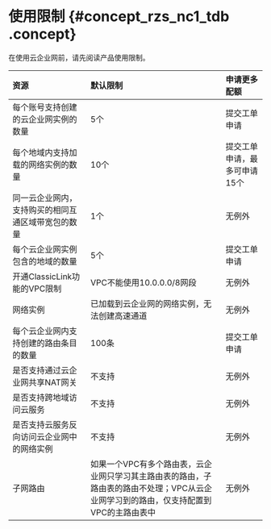 # 使用限制 {#concept_rzs_nc1_tdb .concept}

在使用云企业网前，请先阅读产品使用限制。

|资源|默认限制|申请更多配额|
|:-|:---|:-----|
|每个账号支持创建的云企业网实例的数量|5个|提交工单申请|
|每个地域内支持加载的网络实例的数量|10个|提交工单申请，最多可申请15个|
|同一云企业网内，支持购买的相同互通区域带宽包的数量|1个|无例外|
|每个云企业网实例包含的地域的数量|5个|提交工单申请|
|开通ClassicLink功能的VPC限制|VPC不能使用10.0.0.0/8网段|无例外|
|网络实例|已加载到云企业网的网络实例，无法创建高速通道|无例外|
|每个云企业网内支持创建的路由条目的数量|100条|提交工单申请|
|是否支持通过云企业网共享NAT网关|不支持|无例外|
|是否支持跨地域访问云服务|不支持|无例外|
|是否支持云服务反向访问云企业网中的网络实例|不支持|无例外|
|子网路由|如果一个VPC有多个路由表，云企业网只学习其主路由表的路由，子路由表的路由不处理；VPC从云企业网学习到的路由，仅支持配置到VPC的主路由表中|无例外|

